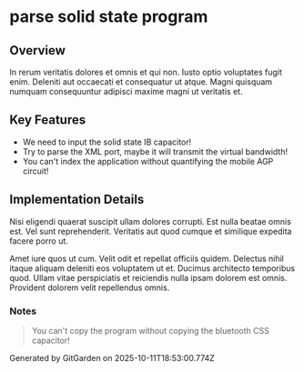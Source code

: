 # parse solid state program

## Overview
In rerum veritatis dolores et omnis et qui non. Iusto optio voluptates fugit enim. Deleniti aut occaecati et consequatur ut atque. Magni quisquam numquam consequuntur adipisci maxime magni ut veritatis et.

## Key Features
- We need to input the solid state IB capacitor!
- Try to parse the XML port, maybe it will transmit the virtual bandwidth!
- You can't index the application without quantifying the mobile AGP circuit!

## Implementation Details
Nisi eligendi quaerat suscipit ullam dolores corrupti. Est nulla beatae omnis est. Vel sunt reprehenderit. Veritatis aut quod cumque et similique expedita facere porro ut.
 Amet iure quos ut cum. Velit odit et repellat officiis quidem. Delectus nihil itaque aliquam deleniti eos voluptatem ut et. Ducimus architecto temporibus quod. Ullam vitae perspiciatis et reiciendis nulla ipsam dolorem est omnis. Provident dolorem velit repellendus omnis.

### Notes
> You can't copy the program without copying the bluetooth CSS capacitor!

Generated by GitGarden on 2025-10-11T18:53:00.774Z